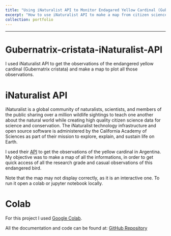 ```yaml
---
title: "Using iNaturalist API to Monitor Endagared Yellow Cardinal (Gubernatrix cristata) in Argentina"
excerpt: "How to use iNaturalist API to make a map from citizen science observations <br/><img src='/images/yellow_cardinal.jpeg' width='250'>"
collection: portfolio
---
```


---
# Gubernatrix-cristata-iNaturalist-API
I used iNaturalist API to get the observations of the endangered yellow cardinal (Gubernatrix cristata) and make a map to plot all those observations. 

# iNaturalist API
iNaturalist is a global community of naturalists, scientists, and members of the public sharing over a million wildlife sightings to teach one another about the natural world while creating high quality citizen science data for science and conservation. The iNaturalist technology infrastructure and open source software is administered by the California Academy of Sciences as part of their mission to explore, explain, and sustain life on Earth.

I used their [API](https://api.inaturalist.org/v1/docs/) to get the observations of the yellow cardinal in Argentina. My objective was to make a map of all the informations, in order to get quick access of all the research grade and casual observations of this endangered bird. 

Note that the map may not display correctly, as it is an interactive one. To run it open a colab or jupyter notebook locally. 

# Colab

For this project I used [Google Colab](https://colab.research.google.com/). 

All the documentation and code can be found at: [GitHub Repository](https://github.com/axcasas/Gubernatrix-cristata-iNaturalist-API)